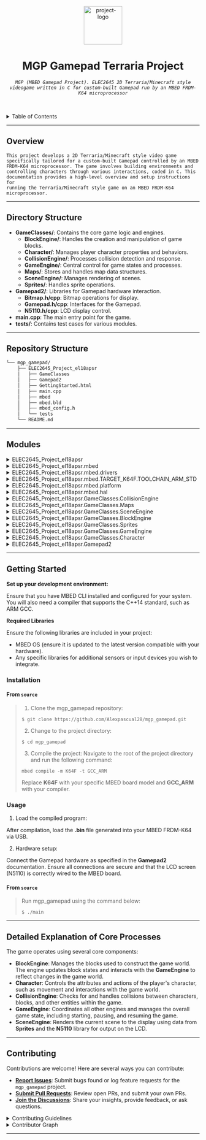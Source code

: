 <p align="center">
  <img src="https://www.svgrepo.com/show/302089/cube-3d.svg" width="100" alt="project-logo">
</p>
<p align="center">
    <h1 align="center">MGP Gamepad Terraria Project</h1>
</p>
<p align="center">
    <em><code>MGP (MBED Gamepad Project). ELEC2645 2D Terraria/Minecraft style videogame written in C for custom-built Gamepad run by an MBED FRDM-K64 microprocessor</code></em>
</p>

<br><!-- TABLE OF CONTENTS -->
<details>
  <summary>Table of Contents</summary><br>

- [ Overview](#-overview)
- [ Directory Structure](#directory-structure)
- [ Repository Structure](#repository-structure)
- [ Modules](#modules)
- [ Getting Started](#-getting-started)
  - [ Installation](#-installation)
  - [ Usage](#-usage)
- [ Contributing](#-contributing)
</details>
<hr>

##  Overview

<code>This project develops a 2D Terraria/Minecraft style video game specifically tailored for a custom-built Gamepad controlled by an MBED FRDM-K64 microprocessor. The game involves building environments and controlling characters through various interactions, coded in C. This documentation provides a high-level overview and setup instructions for running the Terraria/Minecraft style game on an MBED FRDM-K64 microprocessor. </code>

---

##  Directory Structure

* **GameClasses/**: Contains the core game logic and engines.
   * **BlockEngine/**: Handles the creation and manipulation of game blocks.
   * **Character/**: Manages player character properties and behaviors.
   * **CollisionEngine/**: Processes collision detection and response.
   * **GameEngine/**: Central control for game states and processes.
   * **Maps/**: Stores and handles map data structures.
   * **SceneEngine/**: Manages rendering of scenes.
   * **Sprites/**: Handles sprite operations.
* **Gamepad2/**: Libraries for Gamepad hardware interaction.
   * **Bitmap.h/cpp**: Bitmap operations for display.
   * **Gamepad.h/cpp**: Interfaces for the Gamepad.
   * **N5110.h/cpp**: LCD display control.
* **main.cpp**: The main entry point for the game.
* **tests/**: Contains test cases for various modules.

---

##  Repository Structure

```sh
└── mgp_gamepad/
    ├── ELEC2645_Project_el18apsr
    │   ├── GameClasses
    │   ├── Gamepad2
    │   ├── GettingStarted.html
    │   ├── main.cpp
    │   ├── mbed
    │   ├── mbed.bld
    │   ├── mbed_config.h
    │   └── tests
    └── README.md
```

---

##  Modules

<details closed><summary>ELEC2645_Project_el18apsr</summary>

| File                                                                                                                              | Summary                         |
| ---                                                                                                                               | ---                             |
| [main.cpp](https://github.com/Alexpascual28/mgp_gamepad.git/blob/master/ELEC2645_Project_el18apsr/main.cpp)                       | <code>► INSERT-TEXT-HERE</code> |
| [mbed.bld](https://github.com/Alexpascual28/mgp_gamepad.git/blob/master/ELEC2645_Project_el18apsr/mbed.bld)                       | <code>► INSERT-TEXT-HERE</code> |
| [mbed_config.h](https://github.com/Alexpascual28/mgp_gamepad.git/blob/master/ELEC2645_Project_el18apsr/mbed_config.h)             | <code>► INSERT-TEXT-HERE</code> |
| [GettingStarted.html](https://github.com/Alexpascual28/mgp_gamepad.git/blob/master/ELEC2645_Project_el18apsr/GettingStarted.html) | <code>► INSERT-TEXT-HERE</code> |

</details>

<details closed><summary>ELEC2645_Project_el18apsr.mbed</summary>

| File                                                                                                                     | Summary                         |
| ---                                                                                                                      | ---                             |
| [mbed.h](https://github.com/Alexpascual28/mgp_gamepad.git/blob/master/ELEC2645_Project_el18apsr/mbed/mbed.h)             | <code>► INSERT-TEXT-HERE</code> |
| [targets.json](https://github.com/Alexpascual28/mgp_gamepad.git/blob/master/ELEC2645_Project_el18apsr/mbed/targets.json) | <code>► INSERT-TEXT-HERE</code> |

</details>

<details closed><summary>ELEC2645_Project_el18apsr.mbed.drivers</summary>

| File                                                                                                                                         | Summary                         |
| ---                                                                                                                                          | ---                             |
| [SerialWireOutput.h](https://github.com/Alexpascual28/mgp_gamepad.git/blob/master/ELEC2645_Project_el18apsr/mbed/drivers/SerialWireOutput.h) | <code>► INSERT-TEXT-HERE</code> |
| [DigitalInOut.h](https://github.com/Alexpascual28/mgp_gamepad.git/blob/master/ELEC2645_Project_el18apsr/mbed/drivers/DigitalInOut.h)         | <code>► INSERT-TEXT-HERE</code> |
| [LowPowerTimer.h](https://github.com/Alexpascual28/mgp_gamepad.git/blob/master/ELEC2645_Project_el18apsr/mbed/drivers/LowPowerTimer.h)       | <code>► INSERT-TEXT-HERE</code> |
| [BusIn.h](https://github.com/Alexpascual28/mgp_gamepad.git/blob/master/ELEC2645_Project_el18apsr/mbed/drivers/BusIn.h)                       | <code>► INSERT-TEXT-HERE</code> |
| [I2CSlave.h](https://github.com/Alexpascual28/mgp_gamepad.git/blob/master/ELEC2645_Project_el18apsr/mbed/drivers/I2CSlave.h)                 | <code>► INSERT-TEXT-HERE</code> |
| [DigitalIn.h](https://github.com/Alexpascual28/mgp_gamepad.git/blob/master/ELEC2645_Project_el18apsr/mbed/drivers/DigitalIn.h)               | <code>► INSERT-TEXT-HERE</code> |
| [PwmOut.h](https://github.com/Alexpascual28/mgp_gamepad.git/blob/master/ELEC2645_Project_el18apsr/mbed/drivers/PwmOut.h)                     | <code>► INSERT-TEXT-HERE</code> |
| [Ethernet.h](https://github.com/Alexpascual28/mgp_gamepad.git/blob/master/ELEC2645_Project_el18apsr/mbed/drivers/Ethernet.h)                 | <code>► INSERT-TEXT-HERE</code> |
| [InterruptManager.h](https://github.com/Alexpascual28/mgp_gamepad.git/blob/master/ELEC2645_Project_el18apsr/mbed/drivers/InterruptManager.h) | <code>► INSERT-TEXT-HERE</code> |
| [LowPowerTicker.h](https://github.com/Alexpascual28/mgp_gamepad.git/blob/master/ELEC2645_Project_el18apsr/mbed/drivers/LowPowerTicker.h)     | <code>► INSERT-TEXT-HERE</code> |
| [SerialBase.h](https://github.com/Alexpascual28/mgp_gamepad.git/blob/master/ELEC2645_Project_el18apsr/mbed/drivers/SerialBase.h)             | <code>► INSERT-TEXT-HERE</code> |
| [DigitalOut.h](https://github.com/Alexpascual28/mgp_gamepad.git/blob/master/ELEC2645_Project_el18apsr/mbed/drivers/DigitalOut.h)             | <code>► INSERT-TEXT-HERE</code> |
| [AnalogIn.h](https://github.com/Alexpascual28/mgp_gamepad.git/blob/master/ELEC2645_Project_el18apsr/mbed/drivers/AnalogIn.h)                 | <code>► INSERT-TEXT-HERE</code> |
| [PortOut.h](https://github.com/Alexpascual28/mgp_gamepad.git/blob/master/ELEC2645_Project_el18apsr/mbed/drivers/PortOut.h)                   | <code>► INSERT-TEXT-HERE</code> |
| [InterruptIn.h](https://github.com/Alexpascual28/mgp_gamepad.git/blob/master/ELEC2645_Project_el18apsr/mbed/drivers/InterruptIn.h)           | <code>► INSERT-TEXT-HERE</code> |
| [MbedCRC.h](https://github.com/Alexpascual28/mgp_gamepad.git/blob/master/ELEC2645_Project_el18apsr/mbed/drivers/MbedCRC.h)                   | <code>► INSERT-TEXT-HERE</code> |
| [PortInOut.h](https://github.com/Alexpascual28/mgp_gamepad.git/blob/master/ELEC2645_Project_el18apsr/mbed/drivers/PortInOut.h)               | <code>► INSERT-TEXT-HERE</code> |
| [UARTSerial.h](https://github.com/Alexpascual28/mgp_gamepad.git/blob/master/ELEC2645_Project_el18apsr/mbed/drivers/UARTSerial.h)             | <code>► INSERT-TEXT-HERE</code> |
| [LowPowerTimeout.h](https://github.com/Alexpascual28/mgp_gamepad.git/blob/master/ELEC2645_Project_el18apsr/mbed/drivers/LowPowerTimeout.h)   | <code>► INSERT-TEXT-HERE</code> |
| [SPI.h](https://github.com/Alexpascual28/mgp_gamepad.git/blob/master/ELEC2645_Project_el18apsr/mbed/drivers/SPI.h)                           | <code>► INSERT-TEXT-HERE</code> |
| [I2C.h](https://github.com/Alexpascual28/mgp_gamepad.git/blob/master/ELEC2645_Project_el18apsr/mbed/drivers/I2C.h)                           | <code>► INSERT-TEXT-HERE</code> |
| [QSPI.h](https://github.com/Alexpascual28/mgp_gamepad.git/blob/master/ELEC2645_Project_el18apsr/mbed/drivers/QSPI.h)                         | <code>► INSERT-TEXT-HERE</code> |
| [BusOut.h](https://github.com/Alexpascual28/mgp_gamepad.git/blob/master/ELEC2645_Project_el18apsr/mbed/drivers/BusOut.h)                     | <code>► INSERT-TEXT-HERE</code> |
| [SPISlave.h](https://github.com/Alexpascual28/mgp_gamepad.git/blob/master/ELEC2645_Project_el18apsr/mbed/drivers/SPISlave.h)                 | <code>► INSERT-TEXT-HERE</code> |
| [CAN.h](https://github.com/Alexpascual28/mgp_gamepad.git/blob/master/ELEC2645_Project_el18apsr/mbed/drivers/CAN.h)                           | <code>► INSERT-TEXT-HERE</code> |
| [Serial.h](https://github.com/Alexpascual28/mgp_gamepad.git/blob/master/ELEC2645_Project_el18apsr/mbed/drivers/Serial.h)                     | <code>► INSERT-TEXT-HERE</code> |
| [Timeout.h](https://github.com/Alexpascual28/mgp_gamepad.git/blob/master/ELEC2645_Project_el18apsr/mbed/drivers/Timeout.h)                   | <code>► INSERT-TEXT-HERE</code> |
| [Timer.h](https://github.com/Alexpascual28/mgp_gamepad.git/blob/master/ELEC2645_Project_el18apsr/mbed/drivers/Timer.h)                       | <code>► INSERT-TEXT-HERE</code> |
| [BusInOut.h](https://github.com/Alexpascual28/mgp_gamepad.git/blob/master/ELEC2645_Project_el18apsr/mbed/drivers/BusInOut.h)                 | <code>► INSERT-TEXT-HERE</code> |
| [TableCRC.h](https://github.com/Alexpascual28/mgp_gamepad.git/blob/master/ELEC2645_Project_el18apsr/mbed/drivers/TableCRC.h)                 | <code>► INSERT-TEXT-HERE</code> |
| [TimerEvent.h](https://github.com/Alexpascual28/mgp_gamepad.git/blob/master/ELEC2645_Project_el18apsr/mbed/drivers/TimerEvent.h)             | <code>► INSERT-TEXT-HERE</code> |
| [FlashIAP.h](https://github.com/Alexpascual28/mgp_gamepad.git/blob/master/ELEC2645_Project_el18apsr/mbed/drivers/FlashIAP.h)                 | <code>► INSERT-TEXT-HERE</code> |
| [AnalogOut.h](https://github.com/Alexpascual28/mgp_gamepad.git/blob/master/ELEC2645_Project_el18apsr/mbed/drivers/AnalogOut.h)               | <code>► INSERT-TEXT-HERE</code> |
| [PortIn.h](https://github.com/Alexpascual28/mgp_gamepad.git/blob/master/ELEC2645_Project_el18apsr/mbed/drivers/PortIn.h)                     | <code>► INSERT-TEXT-HERE</code> |
| [RawSerial.h](https://github.com/Alexpascual28/mgp_gamepad.git/blob/master/ELEC2645_Project_el18apsr/mbed/drivers/RawSerial.h)               | <code>► INSERT-TEXT-HERE</code> |
| [Ticker.h](https://github.com/Alexpascual28/mgp_gamepad.git/blob/master/ELEC2645_Project_el18apsr/mbed/drivers/Ticker.h)                     | <code>► INSERT-TEXT-HERE</code> |

</details>

<details closed><summary>ELEC2645_Project_el18apsr.mbed.TARGET_K64F.TOOLCHAIN_ARM_STD</summary>

| File                                                                                                                                                                               | Summary                         |
| ---                                                                                                                                                                                | ---                             |
| [fsl_sai.h](https://github.com/Alexpascual28/mgp_gamepad.git/blob/master/ELEC2645_Project_el18apsr/mbed/TARGET_K64F/TOOLCHAIN_ARM_STD/fsl_sai.h)                                   | <code>► INSERT-TEXT-HERE</code> |
| [fsl_edma.h](https://github.com/Alexpascual28/mgp_gamepad.git/blob/master/ELEC2645_Project_el18apsr/mbed/TARGET_K64F/TOOLCHAIN_ARM_STD/fsl_edma.h)                                 | <code>► INSERT-TEXT-HERE</code> |
| [dma_api_hal.h](https://github.com/Alexpascual28/mgp_gamepad.git/blob/master/ELEC2645_Project_el18apsr/mbed/TARGET_K64F/TOOLCHAIN_ARM_STD/dma_api_hal.h)                           | <code>► INSERT-TEXT-HERE</code> |
| [arm_math.h](https://github.com/Alexpascual28/mgp_gamepad.git/blob/master/ELEC2645_Project_el18apsr/mbed/TARGET_K64F/TOOLCHAIN_ARM_STD/arm_math.h)                                 | <code>► INSERT-TEXT-HERE</code> |
| [PeripheralPins.h](https://github.com/Alexpascual28/mgp_gamepad.git/blob/master/ELEC2645_Project_el18apsr/mbed/TARGET_K64F/TOOLCHAIN_ARM_STD/PeripheralPins.h)                     | <code>► INSERT-TEXT-HERE</code> |
| [core_armv8mbl.h](https://github.com/Alexpascual28/mgp_gamepad.git/blob/master/ELEC2645_Project_el18apsr/mbed/TARGET_K64F/TOOLCHAIN_ARM_STD/core_armv8mbl.h)                       | <code>► INSERT-TEXT-HERE</code> |
| [core_cm0.h](https://github.com/Alexpascual28/mgp_gamepad.git/blob/master/ELEC2645_Project_el18apsr/mbed/TARGET_K64F/TOOLCHAIN_ARM_STD/core_cm0.h)                                 | <code>► INSERT-TEXT-HERE</code> |
| [fsl_i2c.h](https://github.com/Alexpascual28/mgp_gamepad.git/blob/master/ELEC2645_Project_el18apsr/mbed/TARGET_K64F/TOOLCHAIN_ARM_STD/fsl_i2c.h)                                   | <code>► INSERT-TEXT-HERE</code> |
| [mbed_cmsis_conf.h](https://github.com/Alexpascual28/mgp_gamepad.git/blob/master/ELEC2645_Project_el18apsr/mbed/TARGET_K64F/TOOLCHAIN_ARM_STD/mbed_cmsis_conf.h)                   | <code>► INSERT-TEXT-HERE</code> |
| [fsl_enet.h](https://github.com/Alexpascual28/mgp_gamepad.git/blob/master/ELEC2645_Project_el18apsr/mbed/TARGET_K64F/TOOLCHAIN_ARM_STD/fsl_enet.h)                                 | <code>► INSERT-TEXT-HERE</code> |
| [PortNames.h](https://github.com/Alexpascual28/mgp_gamepad.git/blob/master/ELEC2645_Project_el18apsr/mbed/TARGET_K64F/TOOLCHAIN_ARM_STD/PortNames.h)                               | <code>► INSERT-TEXT-HERE</code> |
| [core_sc000.h](https://github.com/Alexpascual28/mgp_gamepad.git/blob/master/ELEC2645_Project_el18apsr/mbed/TARGET_K64F/TOOLCHAIN_ARM_STD/core_sc000.h)                             | <code>► INSERT-TEXT-HERE</code> |
| [fsl_llwu.h](https://github.com/Alexpascual28/mgp_gamepad.git/blob/master/ELEC2645_Project_el18apsr/mbed/TARGET_K64F/TOOLCHAIN_ARM_STD/fsl_llwu.h)                                 | <code>► INSERT-TEXT-HERE</code> |
| [fsl_flexcan.h](https://github.com/Alexpascual28/mgp_gamepad.git/blob/master/ELEC2645_Project_el18apsr/mbed/TARGET_K64F/TOOLCHAIN_ARM_STD/fsl_flexcan.h)                           | <code>► INSERT-TEXT-HERE</code> |
| [fsl_rcm.h](https://github.com/Alexpascual28/mgp_gamepad.git/blob/master/ELEC2645_Project_el18apsr/mbed/TARGET_K64F/TOOLCHAIN_ARM_STD/fsl_rcm.h)                                   | <code>► INSERT-TEXT-HERE</code> |
| [fsl_i2c_edma.h](https://github.com/Alexpascual28/mgp_gamepad.git/blob/master/ELEC2645_Project_el18apsr/mbed/TARGET_K64F/TOOLCHAIN_ARM_STD/fsl_i2c_edma.h)                         | <code>► INSERT-TEXT-HERE</code> |
| [core_sc300.h](https://github.com/Alexpascual28/mgp_gamepad.git/blob/master/ELEC2645_Project_el18apsr/mbed/TARGET_K64F/TOOLCHAIN_ARM_STD/core_sc300.h)                             | <code>► INSERT-TEXT-HERE</code> |
| [cmsis_compiler.h](https://github.com/Alexpascual28/mgp_gamepad.git/blob/master/ELEC2645_Project_el18apsr/mbed/TARGET_K64F/TOOLCHAIN_ARM_STD/cmsis_compiler.h)                     | <code>► INSERT-TEXT-HERE</code> |
| [fsl_dspi.h](https://github.com/Alexpascual28/mgp_gamepad.git/blob/master/ELEC2645_Project_el18apsr/mbed/TARGET_K64F/TOOLCHAIN_ARM_STD/fsl_dspi.h)                                 | <code>► INSERT-TEXT-HERE</code> |
| [fsl_device_registers.h](https://github.com/Alexpascual28/mgp_gamepad.git/blob/master/ELEC2645_Project_el18apsr/mbed/TARGET_K64F/TOOLCHAIN_ARM_STD/fsl_device_registers.h)         | <code>► INSERT-TEXT-HERE</code> |
| [fsl_pit.h](https://github.com/Alexpascual28/mgp_gamepad.git/blob/master/ELEC2645_Project_el18apsr/mbed/TARGET_K64F/TOOLCHAIN_ARM_STD/fsl_pit.h)                                   | <code>► INSERT-TEXT-HERE</code> |
| [cmsis_armcc.h](https://github.com/Alexpascual28/mgp_gamepad.git/blob/master/ELEC2645_Project_el18apsr/mbed/TARGET_K64F/TOOLCHAIN_ARM_STD/cmsis_armcc.h)                           | <code>► INSERT-TEXT-HERE</code> |
| [fsl_vref.h](https://github.com/Alexpascual28/mgp_gamepad.git/blob/master/ELEC2645_Project_el18apsr/mbed/TARGET_K64F/TOOLCHAIN_ARM_STD/fsl_vref.h)                                 | <code>► INSERT-TEXT-HERE</code> |
| [fsl_clock.h](https://github.com/Alexpascual28/mgp_gamepad.git/blob/master/ELEC2645_Project_el18apsr/mbed/TARGET_K64F/TOOLCHAIN_ARM_STD/fsl_clock.h)                               | <code>► INSERT-TEXT-HERE</code> |
| [fsl_sai_edma.h](https://github.com/Alexpascual28/mgp_gamepad.git/blob/master/ELEC2645_Project_el18apsr/mbed/TARGET_K64F/TOOLCHAIN_ARM_STD/fsl_sai_edma.h)                         | <code>► INSERT-TEXT-HERE</code> |
| [core_armv8mml.h](https://github.com/Alexpascual28/mgp_gamepad.git/blob/master/ELEC2645_Project_el18apsr/mbed/TARGET_K64F/TOOLCHAIN_ARM_STD/core_armv8mml.h)                       | <code>► INSERT-TEXT-HERE</code> |
| [fsl_cmp.h](https://github.com/Alexpascual28/mgp_gamepad.git/blob/master/ELEC2645_Project_el18apsr/mbed/TARGET_K64F/TOOLCHAIN_ARM_STD/fsl_cmp.h)                                   | <code>► INSERT-TEXT-HERE</code> |
| [device.h](https://github.com/Alexpascual28/mgp_gamepad.git/blob/master/ELEC2645_Project_el18apsr/mbed/TARGET_K64F/TOOLCHAIN_ARM_STD/device.h)                                     | <code>► INSERT-TEXT-HERE</code> |
| [mbed_lib.json](https://github.com/Alexpascual28/mgp_gamepad.git/blob/master/ELEC2645_Project_el18apsr/mbed/TARGET_K64F/TOOLCHAIN_ARM_STD/mbed_lib.json)                           | <code>► INSERT-TEXT-HERE</code> |
| [fsl_port.h](https://github.com/Alexpascual28/mgp_gamepad.git/blob/master/ELEC2645_Project_el18apsr/mbed/TARGET_K64F/TOOLCHAIN_ARM_STD/fsl_port.h)                                 | <code>► INSERT-TEXT-HERE</code> |
| [fsl_smc.h](https://github.com/Alexpascual28/mgp_gamepad.git/blob/master/ELEC2645_Project_el18apsr/mbed/TARGET_K64F/TOOLCHAIN_ARM_STD/fsl_smc.h)                                   | <code>► INSERT-TEXT-HERE</code> |
| [fsl_pmc.h](https://github.com/Alexpascual28/mgp_gamepad.git/blob/master/ELEC2645_Project_el18apsr/mbed/TARGET_K64F/TOOLCHAIN_ARM_STD/fsl_pmc.h)                                   | <code>► INSERT-TEXT-HERE</code> |
| [fsl_flash.h](https://github.com/Alexpascual28/mgp_gamepad.git/blob/master/ELEC2645_Project_el18apsr/mbed/TARGET_K64F/TOOLCHAIN_ARM_STD/fsl_flash.h)                               | <code>► INSERT-TEXT-HERE</code> |
| [fsl_sysmpu.h](https://github.com/Alexpascual28/mgp_gamepad.git/blob/master/ELEC2645_Project_el18apsr/mbed/TARGET_K64F/TOOLCHAIN_ARM_STD/fsl_sysmpu.h)                             | <code>► INSERT-TEXT-HERE</code> |
| [fsl_rnga.h](https://github.com/Alexpascual28/mgp_gamepad.git/blob/master/ELEC2645_Project_el18apsr/mbed/TARGET_K64F/TOOLCHAIN_ARM_STD/fsl_rnga.h)                                 | <code>► INSERT-TEXT-HERE</code> |
| [MK64F12.h](https://github.com/Alexpascual28/mgp_gamepad.git/blob/master/ELEC2645_Project_el18apsr/mbed/TARGET_K64F/TOOLCHAIN_ARM_STD/MK64F12.h)                                   | <code>► INSERT-TEXT-HERE</code> |
| [core_cm0plus.h](https://github.com/Alexpascual28/mgp_gamepad.git/blob/master/ELEC2645_Project_el18apsr/mbed/TARGET_K64F/TOOLCHAIN_ARM_STD/core_cm0plus.h)                         | <code>► INSERT-TEXT-HERE</code> |
| [core_cm3.h](https://github.com/Alexpascual28/mgp_gamepad.git/blob/master/ELEC2645_Project_el18apsr/mbed/TARGET_K64F/TOOLCHAIN_ARM_STD/core_cm3.h)                                 | <code>► INSERT-TEXT-HERE</code> |
| [fsl_lptmr.h](https://github.com/Alexpascual28/mgp_gamepad.git/blob/master/ELEC2645_Project_el18apsr/mbed/TARGET_K64F/TOOLCHAIN_ARM_STD/fsl_lptmr.h)                               | <code>► INSERT-TEXT-HERE</code> |
| [cmsis_gcc.h](https://github.com/Alexpascual28/mgp_gamepad.git/blob/master/ELEC2645_Project_el18apsr/mbed/TARGET_K64F/TOOLCHAIN_ARM_STD/cmsis_gcc.h)                               | <code>► INSERT-TEXT-HERE</code> |
| [cmsis_armclang.h](https://github.com/Alexpascual28/mgp_gamepad.git/blob/master/ELEC2645_Project_el18apsr/mbed/TARGET_K64F/TOOLCHAIN_ARM_STD/cmsis_armclang.h)                     | <code>► INSERT-TEXT-HERE</code> |
| [fsl_ftm.h](https://github.com/Alexpascual28/mgp_gamepad.git/blob/master/ELEC2645_Project_el18apsr/mbed/TARGET_K64F/TOOLCHAIN_ARM_STD/fsl_ftm.h)                                   | <code>► INSERT-TEXT-HERE</code> |
| [fsl_rtc.h](https://github.com/Alexpascual28/mgp_gamepad.git/blob/master/ELEC2645_Project_el18apsr/mbed/TARGET_K64F/TOOLCHAIN_ARM_STD/fsl_rtc.h)                                   | <code>► INSERT-TEXT-HERE</code> |
| [dma_reqs.h](https://github.com/Alexpascual28/mgp_gamepad.git/blob/master/ELEC2645_Project_el18apsr/mbed/TARGET_K64F/TOOLCHAIN_ARM_STD/dma_reqs.h)                                 | <code>► INSERT-TEXT-HERE</code> |
| [crc.h](https://github.com/Alexpascual28/mgp_gamepad.git/blob/master/ELEC2645_Project_el18apsr/mbed/TARGET_K64F/TOOLCHAIN_ARM_STD/crc.h)                                           | <code>► INSERT-TEXT-HERE</code> |
| [fsl_dspi_edma.h](https://github.com/Alexpascual28/mgp_gamepad.git/blob/master/ELEC2645_Project_el18apsr/mbed/TARGET_K64F/TOOLCHAIN_ARM_STD/fsl_dspi_edma.h)                       | <code>► INSERT-TEXT-HERE</code> |
| [MK64F12_features.h](https://github.com/Alexpascual28/mgp_gamepad.git/blob/master/ELEC2645_Project_el18apsr/mbed/TARGET_K64F/TOOLCHAIN_ARM_STD/MK64F12_features.h)                 | <code>► INSERT-TEXT-HERE</code> |
| [PinNames.h](https://github.com/Alexpascual28/mgp_gamepad.git/blob/master/ELEC2645_Project_el18apsr/mbed/TARGET_K64F/TOOLCHAIN_ARM_STD/PinNames.h)                                 | <code>► INSERT-TEXT-HERE</code> |
| [fsl_uart.h](https://github.com/Alexpascual28/mgp_gamepad.git/blob/master/ELEC2645_Project_el18apsr/mbed/TARGET_K64F/TOOLCHAIN_ARM_STD/fsl_uart.h)                                 | <code>► INSERT-TEXT-HERE</code> |
| [cmsis_version.h](https://github.com/Alexpascual28/mgp_gamepad.git/blob/master/ELEC2645_Project_el18apsr/mbed/TARGET_K64F/TOOLCHAIN_ARM_STD/cmsis_version.h)                       | <code>► INSERT-TEXT-HERE</code> |
| [RTE_Components.h](https://github.com/Alexpascual28/mgp_gamepad.git/blob/master/ELEC2645_Project_el18apsr/mbed/TARGET_K64F/TOOLCHAIN_ARM_STD/RTE_Components.h)                     | <code>► INSERT-TEXT-HERE</code> |
| [mpu_armv8.h](https://github.com/Alexpascual28/mgp_gamepad.git/blob/master/ELEC2645_Project_el18apsr/mbed/TARGET_K64F/TOOLCHAIN_ARM_STD/mpu_armv8.h)                               | <code>► INSERT-TEXT-HERE</code> |
| [fsl_sdhc.h](https://github.com/Alexpascual28/mgp_gamepad.git/blob/master/ELEC2645_Project_el18apsr/mbed/TARGET_K64F/TOOLCHAIN_ARM_STD/fsl_sdhc.h)                                 | <code>► INSERT-TEXT-HERE</code> |
| [system_MK64F12.h](https://github.com/Alexpascual28/mgp_gamepad.git/blob/master/ELEC2645_Project_el18apsr/mbed/TARGET_K64F/TOOLCHAIN_ARM_STD/system_MK64F12.h)                     | <code>► INSERT-TEXT-HERE</code> |
| [cmsis.h](https://github.com/Alexpascual28/mgp_gamepad.git/blob/master/ELEC2645_Project_el18apsr/mbed/TARGET_K64F/TOOLCHAIN_ARM_STD/cmsis.h)                                       | <code>► INSERT-TEXT-HERE</code> |
| [core_cm23.h](https://github.com/Alexpascual28/mgp_gamepad.git/blob/master/ELEC2645_Project_el18apsr/mbed/TARGET_K64F/TOOLCHAIN_ARM_STD/core_cm23.h)                               | <code>► INSERT-TEXT-HERE</code> |
| [fsl_pdb.h](https://github.com/Alexpascual28/mgp_gamepad.git/blob/master/ELEC2645_Project_el18apsr/mbed/TARGET_K64F/TOOLCHAIN_ARM_STD/fsl_pdb.h)                                   | <code>► INSERT-TEXT-HERE</code> |
| [fsl_common.h](https://github.com/Alexpascual28/mgp_gamepad.git/blob/master/ELEC2645_Project_el18apsr/mbed/TARGET_K64F/TOOLCHAIN_ARM_STD/fsl_common.h)                             | <code>► INSERT-TEXT-HERE</code> |
| [objects.h](https://github.com/Alexpascual28/mgp_gamepad.git/blob/master/ELEC2645_Project_el18apsr/mbed/TARGET_K64F/TOOLCHAIN_ARM_STD/objects.h)                                   | <code>► INSERT-TEXT-HERE</code> |
| [PeripheralNames.h](https://github.com/Alexpascual28/mgp_gamepad.git/blob/master/ELEC2645_Project_el18apsr/mbed/TARGET_K64F/TOOLCHAIN_ARM_STD/PeripheralNames.h)                   | <code>► INSERT-TEXT-HERE</code> |
| [core_cm1.h](https://github.com/Alexpascual28/mgp_gamepad.git/blob/master/ELEC2645_Project_el18apsr/mbed/TARGET_K64F/TOOLCHAIN_ARM_STD/core_cm1.h)                                 | <code>► INSERT-TEXT-HERE</code> |
| [core_cm7.h](https://github.com/Alexpascual28/mgp_gamepad.git/blob/master/ELEC2645_Project_el18apsr/mbed/TARGET_K64F/TOOLCHAIN_ARM_STD/core_cm7.h)                                 | <code>► INSERT-TEXT-HERE</code> |
| [fsl_dmamux.h](https://github.com/Alexpascual28/mgp_gamepad.git/blob/master/ELEC2645_Project_el18apsr/mbed/TARGET_K64F/TOOLCHAIN_ARM_STD/fsl_dmamux.h)                             | <code>► INSERT-TEXT-HERE</code> |
| [fsl_adc16.h](https://github.com/Alexpascual28/mgp_gamepad.git/blob/master/ELEC2645_Project_el18apsr/mbed/TARGET_K64F/TOOLCHAIN_ARM_STD/fsl_adc16.h)                               | <code>► INSERT-TEXT-HERE</code> |
| [fsl_sim.h](https://github.com/Alexpascual28/mgp_gamepad.git/blob/master/ELEC2645_Project_el18apsr/mbed/TARGET_K64F/TOOLCHAIN_ARM_STD/fsl_sim.h)                                   | <code>► INSERT-TEXT-HERE</code> |
| [mbed_rtx.h](https://github.com/Alexpascual28/mgp_gamepad.git/blob/master/ELEC2645_Project_el18apsr/mbed/TARGET_K64F/TOOLCHAIN_ARM_STD/mbed_rtx.h)                                 | <code>► INSERT-TEXT-HERE</code> |
| [core_cm33.h](https://github.com/Alexpascual28/mgp_gamepad.git/blob/master/ELEC2645_Project_el18apsr/mbed/TARGET_K64F/TOOLCHAIN_ARM_STD/core_cm33.h)                               | <code>► INSERT-TEXT-HERE</code> |
| [gpio_object.h](https://github.com/Alexpascual28/mgp_gamepad.git/blob/master/ELEC2645_Project_el18apsr/mbed/TARGET_K64F/TOOLCHAIN_ARM_STD/gpio_object.h)                           | <code>► INSERT-TEXT-HERE</code> |
| [core_cm4.h](https://github.com/Alexpascual28/mgp_gamepad.git/blob/master/ELEC2645_Project_el18apsr/mbed/TARGET_K64F/TOOLCHAIN_ARM_STD/core_cm4.h)                                 | <code>► INSERT-TEXT-HERE</code> |
| [fsl_uart_edma.h](https://github.com/Alexpascual28/mgp_gamepad.git/blob/master/ELEC2645_Project_el18apsr/mbed/TARGET_K64F/TOOLCHAIN_ARM_STD/fsl_uart_edma.h)                       | <code>► INSERT-TEXT-HERE</code> |
| [fsl_crc.h](https://github.com/Alexpascual28/mgp_gamepad.git/blob/master/ELEC2645_Project_el18apsr/mbed/TARGET_K64F/TOOLCHAIN_ARM_STD/fsl_crc.h)                                   | <code>► INSERT-TEXT-HERE</code> |
| [fsl_clock_config.h](https://github.com/Alexpascual28/mgp_gamepad.git/blob/master/ELEC2645_Project_el18apsr/mbed/TARGET_K64F/TOOLCHAIN_ARM_STD/fsl_clock_config.h)                 | <code>► INSERT-TEXT-HERE</code> |
| [fsl_cmt.h](https://github.com/Alexpascual28/mgp_gamepad.git/blob/master/ELEC2645_Project_el18apsr/mbed/TARGET_K64F/TOOLCHAIN_ARM_STD/fsl_cmt.h)                                   | <code>► INSERT-TEXT-HERE</code> |
| [fsl_flexbus.h](https://github.com/Alexpascual28/mgp_gamepad.git/blob/master/ELEC2645_Project_el18apsr/mbed/TARGET_K64F/TOOLCHAIN_ARM_STD/fsl_flexbus.h)                           | <code>► INSERT-TEXT-HERE</code> |
| [fsl_gpio.h](https://github.com/Alexpascual28/mgp_gamepad.git/blob/master/ELEC2645_Project_el18apsr/mbed/TARGET_K64F/TOOLCHAIN_ARM_STD/fsl_gpio.h)                                 | <code>► INSERT-TEXT-HERE</code> |
| [cmsis_nvic.h](https://github.com/Alexpascual28/mgp_gamepad.git/blob/master/ELEC2645_Project_el18apsr/mbed/TARGET_K64F/TOOLCHAIN_ARM_STD/cmsis_nvic.h)                             | <code>► INSERT-TEXT-HERE</code> |
| [peripheral_clock_defines.h](https://github.com/Alexpascual28/mgp_gamepad.git/blob/master/ELEC2645_Project_el18apsr/mbed/TARGET_K64F/TOOLCHAIN_ARM_STD/peripheral_clock_defines.h) | <code>► INSERT-TEXT-HERE</code> |
| [fsl_dac.h](https://github.com/Alexpascual28/mgp_gamepad.git/blob/master/ELEC2645_Project_el18apsr/mbed/TARGET_K64F/TOOLCHAIN_ARM_STD/fsl_dac.h)                                   | <code>► INSERT-TEXT-HERE</code> |
| [fsl_wdog.h](https://github.com/Alexpascual28/mgp_gamepad.git/blob/master/ELEC2645_Project_el18apsr/mbed/TARGET_K64F/TOOLCHAIN_ARM_STD/fsl_wdog.h)                                 | <code>► INSERT-TEXT-HERE</code> |
| [fsl_phy.h](https://github.com/Alexpascual28/mgp_gamepad.git/blob/master/ELEC2645_Project_el18apsr/mbed/TARGET_K64F/TOOLCHAIN_ARM_STD/fsl_phy.h)                                   | <code>► INSERT-TEXT-HERE</code> |
| [mpu_armv7.h](https://github.com/Alexpascual28/mgp_gamepad.git/blob/master/ELEC2645_Project_el18apsr/mbed/TARGET_K64F/TOOLCHAIN_ARM_STD/mpu_armv7.h)                               | <code>► INSERT-TEXT-HERE</code> |
| [MK64FN1M0xxx12.sct](https://github.com/Alexpascual28/mgp_gamepad.git/blob/master/ELEC2645_Project_el18apsr/mbed/TARGET_K64F/TOOLCHAIN_ARM_STD/MK64FN1M0xxx12.sct)                 | <code>► INSERT-TEXT-HERE</code> |
| [cmsis_iccarm.h](https://github.com/Alexpascual28/mgp_gamepad.git/blob/master/ELEC2645_Project_el18apsr/mbed/TARGET_K64F/TOOLCHAIN_ARM_STD/cmsis_iccarm.h)                         | <code>► INSERT-TEXT-HERE</code> |
| [fsl_ewm.h](https://github.com/Alexpascual28/mgp_gamepad.git/blob/master/ELEC2645_Project_el18apsr/mbed/TARGET_K64F/TOOLCHAIN_ARM_STD/fsl_ewm.h)                                   | <code>► INSERT-TEXT-HERE</code> |
| [tz_context.h](https://github.com/Alexpascual28/mgp_gamepad.git/blob/master/ELEC2645_Project_el18apsr/mbed/TARGET_K64F/TOOLCHAIN_ARM_STD/tz_context.h)                             | <code>► INSERT-TEXT-HERE</code> |

</details>

<details closed><summary>ELEC2645_Project_el18apsr.mbed.platform</summary>

| File                                                                                                                                                | Summary                         |
| ---                                                                                                                                                 | ---                             |
| [mbed_version.h](https://github.com/Alexpascual28/mgp_gamepad.git/blob/master/ELEC2645_Project_el18apsr/mbed/platform/mbed_version.h)               | <code>► INSERT-TEXT-HERE</code> |
| [mbed_mem_trace.h](https://github.com/Alexpascual28/mgp_gamepad.git/blob/master/ELEC2645_Project_el18apsr/mbed/platform/mbed_mem_trace.h)           | <code>► INSERT-TEXT-HERE</code> |
| [wait_api.h](https://github.com/Alexpascual28/mgp_gamepad.git/blob/master/ELEC2645_Project_el18apsr/mbed/platform/wait_api.h)                       | <code>► INSERT-TEXT-HERE</code> |
| [mbed_error.h](https://github.com/Alexpascual28/mgp_gamepad.git/blob/master/ELEC2645_Project_el18apsr/mbed/platform/mbed_error.h)                   | <code>► INSERT-TEXT-HERE</code> |
| [FunctionPointer.h](https://github.com/Alexpascual28/mgp_gamepad.git/blob/master/ELEC2645_Project_el18apsr/mbed/platform/FunctionPointer.h)         | <code>► INSERT-TEXT-HERE</code> |
| [FileLike.h](https://github.com/Alexpascual28/mgp_gamepad.git/blob/master/ELEC2645_Project_el18apsr/mbed/platform/FileLike.h)                       | <code>► INSERT-TEXT-HERE</code> |
| [FilePath.h](https://github.com/Alexpascual28/mgp_gamepad.git/blob/master/ELEC2645_Project_el18apsr/mbed/platform/FilePath.h)                       | <code>► INSERT-TEXT-HERE</code> |
| [mbed_stats.h](https://github.com/Alexpascual28/mgp_gamepad.git/blob/master/ELEC2645_Project_el18apsr/mbed/platform/mbed_stats.h)                   | <code>► INSERT-TEXT-HERE</code> |
| [NonCopyable.h](https://github.com/Alexpascual28/mgp_gamepad.git/blob/master/ELEC2645_Project_el18apsr/mbed/platform/NonCopyable.h)                 | <code>► INSERT-TEXT-HERE</code> |
| [LocalFileSystem.h](https://github.com/Alexpascual28/mgp_gamepad.git/blob/master/ELEC2645_Project_el18apsr/mbed/platform/LocalFileSystem.h)         | <code>► INSERT-TEXT-HERE</code> |
| [CriticalSectionLock.h](https://github.com/Alexpascual28/mgp_gamepad.git/blob/master/ELEC2645_Project_el18apsr/mbed/platform/CriticalSectionLock.h) | <code>► INSERT-TEXT-HERE</code> |
| [mbed_assert.h](https://github.com/Alexpascual28/mgp_gamepad.git/blob/master/ELEC2645_Project_el18apsr/mbed/platform/mbed_assert.h)                 | <code>► INSERT-TEXT-HERE</code> |
| [semihost_api.h](https://github.com/Alexpascual28/mgp_gamepad.git/blob/master/ELEC2645_Project_el18apsr/mbed/platform/semihost_api.h)               | <code>► INSERT-TEXT-HERE</code> |
| [mbed_critical.h](https://github.com/Alexpascual28/mgp_gamepad.git/blob/master/ELEC2645_Project_el18apsr/mbed/platform/mbed_critical.h)             | <code>► INSERT-TEXT-HERE</code> |
| [critical.h](https://github.com/Alexpascual28/mgp_gamepad.git/blob/master/ELEC2645_Project_el18apsr/mbed/platform/critical.h)                       | <code>► INSERT-TEXT-HERE</code> |
| [FileSystemHandle.h](https://github.com/Alexpascual28/mgp_gamepad.git/blob/master/ELEC2645_Project_el18apsr/mbed/platform/FileSystemHandle.h)       | <code>► INSERT-TEXT-HERE</code> |
| [mbed_wait_api.h](https://github.com/Alexpascual28/mgp_gamepad.git/blob/master/ELEC2645_Project_el18apsr/mbed/platform/mbed_wait_api.h)             | <code>► INSERT-TEXT-HERE</code> |
| [ScopedLock.h](https://github.com/Alexpascual28/mgp_gamepad.git/blob/master/ELEC2645_Project_el18apsr/mbed/platform/ScopedLock.h)                   | <code>► INSERT-TEXT-HERE</code> |
| [mbed_rtc_time.h](https://github.com/Alexpascual28/mgp_gamepad.git/blob/master/ELEC2645_Project_el18apsr/mbed/platform/mbed_rtc_time.h)             | <code>► INSERT-TEXT-HERE</code> |
| [PlatformMutex.h](https://github.com/Alexpascual28/mgp_gamepad.git/blob/master/ELEC2645_Project_el18apsr/mbed/platform/PlatformMutex.h)             | <code>► INSERT-TEXT-HERE</code> |
| [CircularBuffer.h](https://github.com/Alexpascual28/mgp_gamepad.git/blob/master/ELEC2645_Project_el18apsr/mbed/platform/CircularBuffer.h)           | <code>► INSERT-TEXT-HERE</code> |
| [mbed_poll.h](https://github.com/Alexpascual28/mgp_gamepad.git/blob/master/ELEC2645_Project_el18apsr/mbed/platform/mbed_poll.h)                     | <code>► INSERT-TEXT-HERE</code> |
| [toolchain.h](https://github.com/Alexpascual28/mgp_gamepad.git/blob/master/ELEC2645_Project_el18apsr/mbed/platform/toolchain.h)                     | <code>► INSERT-TEXT-HERE</code> |
| [Transaction.h](https://github.com/Alexpascual28/mgp_gamepad.git/blob/master/ELEC2645_Project_el18apsr/mbed/platform/Transaction.h)                 | <code>► INSERT-TEXT-HERE</code> |
| [mbed_toolchain.h](https://github.com/Alexpascual28/mgp_gamepad.git/blob/master/ELEC2645_Project_el18apsr/mbed/platform/mbed_toolchain.h)           | <code>► INSERT-TEXT-HERE</code> |
| [platform.h](https://github.com/Alexpascual28/mgp_gamepad.git/blob/master/ELEC2645_Project_el18apsr/mbed/platform/platform.h)                       | <code>► INSERT-TEXT-HERE</code> |
| [Callback.h](https://github.com/Alexpascual28/mgp_gamepad.git/blob/master/ELEC2645_Project_el18apsr/mbed/platform/Callback.h)                       | <code>► INSERT-TEXT-HERE</code> |
| [mbed_mktime.h](https://github.com/Alexpascual28/mgp_gamepad.git/blob/master/ELEC2645_Project_el18apsr/mbed/platform/mbed_mktime.h)                 | <code>► INSERT-TEXT-HERE</code> |
| [mbed_preprocessor.h](https://github.com/Alexpascual28/mgp_gamepad.git/blob/master/ELEC2645_Project_el18apsr/mbed/platform/mbed_preprocessor.h)     | <code>► INSERT-TEXT-HERE</code> |
| [mbed_semihost_api.h](https://github.com/Alexpascual28/mgp_gamepad.git/blob/master/ELEC2645_Project_el18apsr/mbed/platform/mbed_semihost_api.h)     | <code>► INSERT-TEXT-HERE</code> |
| [Stream.h](https://github.com/Alexpascual28/mgp_gamepad.git/blob/master/ELEC2645_Project_el18apsr/mbed/platform/Stream.h)                           | <code>► INSERT-TEXT-HERE</code> |
| [SingletonPtr.h](https://github.com/Alexpascual28/mgp_gamepad.git/blob/master/ELEC2645_Project_el18apsr/mbed/platform/SingletonPtr.h)               | <code>► INSERT-TEXT-HERE</code> |
| [FileSystemLike.h](https://github.com/Alexpascual28/mgp_gamepad.git/blob/master/ELEC2645_Project_el18apsr/mbed/platform/FileSystemLike.h)           | <code>► INSERT-TEXT-HERE</code> |
| [DeepSleepLock.h](https://github.com/Alexpascual28/mgp_gamepad.git/blob/master/ELEC2645_Project_el18apsr/mbed/platform/DeepSleepLock.h)             | <code>► INSERT-TEXT-HERE</code> |
| [mbed_application.h](https://github.com/Alexpascual28/mgp_gamepad.git/blob/master/ELEC2645_Project_el18apsr/mbed/platform/mbed_application.h)       | <code>► INSERT-TEXT-HERE</code> |
| [mbed_debug.h](https://github.com/Alexpascual28/mgp_gamepad.git/blob/master/ELEC2645_Project_el18apsr/mbed/platform/mbed_debug.h)                   | <code>► INSERT-TEXT-HERE</code> |
| [mbed_error_hist.h](https://github.com/Alexpascual28/mgp_gamepad.git/blob/master/ELEC2645_Project_el18apsr/mbed/platform/mbed_error_hist.h)         | <code>► INSERT-TEXT-HERE</code> |
| [CThunk.h](https://github.com/Alexpascual28/mgp_gamepad.git/blob/master/ELEC2645_Project_el18apsr/mbed/platform/CThunk.h)                           | <code>► INSERT-TEXT-HERE</code> |
| [sleep.h](https://github.com/Alexpascual28/mgp_gamepad.git/blob/master/ELEC2645_Project_el18apsr/mbed/platform/sleep.h)                             | <code>► INSERT-TEXT-HERE</code> |
| [FileBase.h](https://github.com/Alexpascual28/mgp_gamepad.git/blob/master/ELEC2645_Project_el18apsr/mbed/platform/FileBase.h)                       | <code>► INSERT-TEXT-HERE</code> |
| [rtc_time.h](https://github.com/Alexpascual28/mgp_gamepad.git/blob/master/ELEC2645_Project_el18apsr/mbed/platform/rtc_time.h)                       | <code>► INSERT-TEXT-HERE</code> |
| [mbed_power_mgmt.h](https://github.com/Alexpascual28/mgp_gamepad.git/blob/master/ELEC2645_Project_el18apsr/mbed/platform/mbed_power_mgmt.h)         | <code>► INSERT-TEXT-HERE</code> |
| [Span.h](https://github.com/Alexpascual28/mgp_gamepad.git/blob/master/ELEC2645_Project_el18apsr/mbed/platform/Span.h)                               | <code>► INSERT-TEXT-HERE</code> |
| [SharedPtr.h](https://github.com/Alexpascual28/mgp_gamepad.git/blob/master/ELEC2645_Project_el18apsr/mbed/platform/SharedPtr.h)                     | <code>► INSERT-TEXT-HERE</code> |
| [mbed_sleep.h](https://github.com/Alexpascual28/mgp_gamepad.git/blob/master/ELEC2645_Project_el18apsr/mbed/platform/mbed_sleep.h)                   | <code>► INSERT-TEXT-HERE</code> |
| [DirHandle.h](https://github.com/Alexpascual28/mgp_gamepad.git/blob/master/ELEC2645_Project_el18apsr/mbed/platform/DirHandle.h)                     | <code>► INSERT-TEXT-HERE</code> |
| [mbed_retarget.h](https://github.com/Alexpascual28/mgp_gamepad.git/blob/master/ELEC2645_Project_el18apsr/mbed/platform/mbed_retarget.h)             | <code>► INSERT-TEXT-HERE</code> |
| [mbed_interface.h](https://github.com/Alexpascual28/mgp_gamepad.git/blob/master/ELEC2645_Project_el18apsr/mbed/platform/mbed_interface.h)           | <code>► INSERT-TEXT-HERE</code> |
| [CallChain.h](https://github.com/Alexpascual28/mgp_gamepad.git/blob/master/ELEC2645_Project_el18apsr/mbed/platform/CallChain.h)                     | <code>► INSERT-TEXT-HERE</code> |
| [ATCmdParser.h](https://github.com/Alexpascual28/mgp_gamepad.git/blob/master/ELEC2645_Project_el18apsr/mbed/platform/ATCmdParser.h)                 | <code>► INSERT-TEXT-HERE</code> |
| [FileHandle.h](https://github.com/Alexpascual28/mgp_gamepad.git/blob/master/ELEC2645_Project_el18apsr/mbed/platform/FileHandle.h)                   | <code>► INSERT-TEXT-HERE</code> |

</details>

<details closed><summary>ELEC2645_Project_el18apsr.mbed.hal</summary>

| File                                                                                                                                                 | Summary                         |
| ---                                                                                                                                                  | ---                             |
| [gpio_api.h](https://github.com/Alexpascual28/mgp_gamepad.git/blob/master/ELEC2645_Project_el18apsr/mbed/hal/gpio_api.h)                             | <code>► INSERT-TEXT-HERE</code> |
| [LowPowerTickerWrapper.h](https://github.com/Alexpascual28/mgp_gamepad.git/blob/master/ELEC2645_Project_el18apsr/mbed/hal/LowPowerTickerWrapper.h)   | <code>► INSERT-TEXT-HERE</code> |
| [analogout_api.h](https://github.com/Alexpascual28/mgp_gamepad.git/blob/master/ELEC2645_Project_el18apsr/mbed/hal/analogout_api.h)                   | <code>► INSERT-TEXT-HERE</code> |
| [pinmap.h](https://github.com/Alexpascual28/mgp_gamepad.git/blob/master/ELEC2645_Project_el18apsr/mbed/hal/pinmap.h)                                 | <code>► INSERT-TEXT-HERE</code> |
| [us_ticker_api.h](https://github.com/Alexpascual28/mgp_gamepad.git/blob/master/ELEC2645_Project_el18apsr/mbed/hal/us_ticker_api.h)                   | <code>► INSERT-TEXT-HERE</code> |
| [can_helper.h](https://github.com/Alexpascual28/mgp_gamepad.git/blob/master/ELEC2645_Project_el18apsr/mbed/hal/can_helper.h)                         | <code>► INSERT-TEXT-HERE</code> |
| [crc_api.h](https://github.com/Alexpascual28/mgp_gamepad.git/blob/master/ELEC2645_Project_el18apsr/mbed/hal/crc_api.h)                               | <code>► INSERT-TEXT-HERE</code> |
| [flash_api.h](https://github.com/Alexpascual28/mgp_gamepad.git/blob/master/ELEC2645_Project_el18apsr/mbed/hal/flash_api.h)                           | <code>► INSERT-TEXT-HERE</code> |
| [buffer.h](https://github.com/Alexpascual28/mgp_gamepad.git/blob/master/ELEC2645_Project_el18apsr/mbed/hal/buffer.h)                                 | <code>► INSERT-TEXT-HERE</code> |
| [flash_data.h](https://github.com/Alexpascual28/mgp_gamepad.git/blob/master/ELEC2645_Project_el18apsr/mbed/hal/flash_data.h)                         | <code>► INSERT-TEXT-HERE</code> |
| [critical_section_api.h](https://github.com/Alexpascual28/mgp_gamepad.git/blob/master/ELEC2645_Project_el18apsr/mbed/hal/critical_section_api.h)     | <code>► INSERT-TEXT-HERE</code> |
| [ticker_api.h](https://github.com/Alexpascual28/mgp_gamepad.git/blob/master/ELEC2645_Project_el18apsr/mbed/hal/ticker_api.h)                         | <code>► INSERT-TEXT-HERE</code> |
| [port_api.h](https://github.com/Alexpascual28/mgp_gamepad.git/blob/master/ELEC2645_Project_el18apsr/mbed/hal/port_api.h)                             | <code>► INSERT-TEXT-HERE</code> |
| [lp_ticker_api.h](https://github.com/Alexpascual28/mgp_gamepad.git/blob/master/ELEC2645_Project_el18apsr/mbed/hal/lp_ticker_api.h)                   | <code>► INSERT-TEXT-HERE</code> |
| [serial_api.h](https://github.com/Alexpascual28/mgp_gamepad.git/blob/master/ELEC2645_Project_el18apsr/mbed/hal/serial_api.h)                         | <code>► INSERT-TEXT-HERE</code> |
| [rtc_api.h](https://github.com/Alexpascual28/mgp_gamepad.git/blob/master/ELEC2645_Project_el18apsr/mbed/hal/rtc_api.h)                               | <code>► INSERT-TEXT-HERE</code> |
| [i2c_api.h](https://github.com/Alexpascual28/mgp_gamepad.git/blob/master/ELEC2645_Project_el18apsr/mbed/hal/i2c_api.h)                               | <code>► INSERT-TEXT-HERE</code> |
| [ethernet_api.h](https://github.com/Alexpascual28/mgp_gamepad.git/blob/master/ELEC2645_Project_el18apsr/mbed/hal/ethernet_api.h)                     | <code>► INSERT-TEXT-HERE</code> |
| [itm_api.h](https://github.com/Alexpascual28/mgp_gamepad.git/blob/master/ELEC2645_Project_el18apsr/mbed/hal/itm_api.h)                               | <code>► INSERT-TEXT-HERE</code> |
| [dma_api.h](https://github.com/Alexpascual28/mgp_gamepad.git/blob/master/ELEC2645_Project_el18apsr/mbed/hal/dma_api.h)                               | <code>► INSERT-TEXT-HERE</code> |
| [Driver_Storage.h](https://github.com/Alexpascual28/mgp_gamepad.git/blob/master/ELEC2645_Project_el18apsr/mbed/hal/Driver_Storage.h)                 | <code>► INSERT-TEXT-HERE</code> |
| [mbed_lp_ticker_wrapper.h](https://github.com/Alexpascual28/mgp_gamepad.git/blob/master/ELEC2645_Project_el18apsr/mbed/hal/mbed_lp_ticker_wrapper.h) | <code>► INSERT-TEXT-HERE</code> |
| [sleep_api.h](https://github.com/Alexpascual28/mgp_gamepad.git/blob/master/ELEC2645_Project_el18apsr/mbed/hal/sleep_api.h)                           | <code>► INSERT-TEXT-HERE</code> |
| [can_api.h](https://github.com/Alexpascual28/mgp_gamepad.git/blob/master/ELEC2645_Project_el18apsr/mbed/hal/can_api.h)                               | <code>► INSERT-TEXT-HERE</code> |
| [analogin_api.h](https://github.com/Alexpascual28/mgp_gamepad.git/blob/master/ELEC2645_Project_el18apsr/mbed/hal/analogin_api.h)                     | <code>► INSERT-TEXT-HERE</code> |
| [pwmout_api.h](https://github.com/Alexpascual28/mgp_gamepad.git/blob/master/ELEC2645_Project_el18apsr/mbed/hal/pwmout_api.h)                         | <code>► INSERT-TEXT-HERE</code> |
| [Driver_Common.h](https://github.com/Alexpascual28/mgp_gamepad.git/blob/master/ELEC2645_Project_el18apsr/mbed/hal/Driver_Common.h)                   | <code>► INSERT-TEXT-HERE</code> |
| [spi_api.h](https://github.com/Alexpascual28/mgp_gamepad.git/blob/master/ELEC2645_Project_el18apsr/mbed/hal/spi_api.h)                               | <code>► INSERT-TEXT-HERE</code> |
| [gpio_irq_api.h](https://github.com/Alexpascual28/mgp_gamepad.git/blob/master/ELEC2645_Project_el18apsr/mbed/hal/gpio_irq_api.h)                     | <code>► INSERT-TEXT-HERE</code> |
| [trng_api.h](https://github.com/Alexpascual28/mgp_gamepad.git/blob/master/ELEC2645_Project_el18apsr/mbed/hal/trng_api.h)                             | <code>► INSERT-TEXT-HERE</code> |
| [qspi_api.h](https://github.com/Alexpascual28/mgp_gamepad.git/blob/master/ELEC2645_Project_el18apsr/mbed/hal/qspi_api.h)                             | <code>► INSERT-TEXT-HERE</code> |

</details>

<details closed><summary>ELEC2645_Project_el18apsr.GameClasses.CollisionEngine</summary>

| File                                                                                                                                                          | Summary                         |
| ---                                                                                                                                                           | ---                             |
| [CollisionEngine.h](https://github.com/Alexpascual28/mgp_gamepad.git/blob/master/ELEC2645_Project_el18apsr/GameClasses/CollisionEngine/CollisionEngine.h)     | <code>► INSERT-TEXT-HERE</code> |
| [CollisionEngine.cpp](https://github.com/Alexpascual28/mgp_gamepad.git/blob/master/ELEC2645_Project_el18apsr/GameClasses/CollisionEngine/CollisionEngine.cpp) | <code>► INSERT-TEXT-HERE</code> |

</details>

<details closed><summary>ELEC2645_Project_el18apsr.GameClasses.Maps</summary>

| File                                                                                                                                   | Summary                         |
| ---                                                                                                                                    | ---                             |
| [MapEngine.cpp](https://github.com/Alexpascual28/mgp_gamepad.git/blob/master/ELEC2645_Project_el18apsr/GameClasses/Maps/MapEngine.cpp) | <code>► INSERT-TEXT-HERE</code> |
| [MapData.h](https://github.com/Alexpascual28/mgp_gamepad.git/blob/master/ELEC2645_Project_el18apsr/GameClasses/Maps/MapData.h)         | <code>► INSERT-TEXT-HERE</code> |
| [MapEngine.h](https://github.com/Alexpascual28/mgp_gamepad.git/blob/master/ELEC2645_Project_el18apsr/GameClasses/Maps/MapEngine.h)     | <code>► INSERT-TEXT-HERE</code> |

</details>

<details closed><summary>ELEC2645_Project_el18apsr.GameClasses.SceneEngine</summary>

| File                                                                                                                                              | Summary                         |
| ---                                                                                                                                               | ---                             |
| [SceneEngine.h](https://github.com/Alexpascual28/mgp_gamepad.git/blob/master/ELEC2645_Project_el18apsr/GameClasses/SceneEngine/SceneEngine.h)     | <code>► INSERT-TEXT-HERE</code> |
| [SceneEngine.cpp](https://github.com/Alexpascual28/mgp_gamepad.git/blob/master/ELEC2645_Project_el18apsr/GameClasses/SceneEngine/SceneEngine.cpp) | <code>► INSERT-TEXT-HERE</code> |

</details>

<details closed><summary>ELEC2645_Project_el18apsr.GameClasses.BlockEngine</summary>

| File                                                                                                                                              | Summary                         |
| ---                                                                                                                                               | ---                             |
| [BlockEngine.h](https://github.com/Alexpascual28/mgp_gamepad.git/blob/master/ELEC2645_Project_el18apsr/GameClasses/BlockEngine/BlockEngine.h)     | <code>► INSERT-TEXT-HERE</code> |
| [BlockEngine.cpp](https://github.com/Alexpascual28/mgp_gamepad.git/blob/master/ELEC2645_Project_el18apsr/GameClasses/BlockEngine/BlockEngine.cpp) | <code>► INSERT-TEXT-HERE</code> |

</details>

<details closed><summary>ELEC2645_Project_el18apsr.GameClasses.Sprites</summary>

| File                                                                                                                                            | Summary                         |
| ---                                                                                                                                             | ---                             |
| [SpriteEngine.cpp](https://github.com/Alexpascual28/mgp_gamepad.git/blob/master/ELEC2645_Project_el18apsr/GameClasses/Sprites/SpriteEngine.cpp) | <code>► INSERT-TEXT-HERE</code> |
| [SpriteEngine.h](https://github.com/Alexpascual28/mgp_gamepad.git/blob/master/ELEC2645_Project_el18apsr/GameClasses/Sprites/SpriteEngine.h)     | <code>► INSERT-TEXT-HERE</code> |
| [Sprites.h](https://github.com/Alexpascual28/mgp_gamepad.git/blob/master/ELEC2645_Project_el18apsr/GameClasses/Sprites/Sprites.h)               | <code>► INSERT-TEXT-HERE</code> |

</details>

<details closed><summary>ELEC2645_Project_el18apsr.GameClasses.GameEngine</summary>

| File                                                                                                                                           | Summary                         |
| ---                                                                                                                                            | ---                             |
| [GameEngine.cpp](https://github.com/Alexpascual28/mgp_gamepad.git/blob/master/ELEC2645_Project_el18apsr/GameClasses/GameEngine/GameEngine.cpp) | <code>► INSERT-TEXT-HERE</code> |
| [GameEngine.h](https://github.com/Alexpascual28/mgp_gamepad.git/blob/master/ELEC2645_Project_el18apsr/GameClasses/GameEngine/GameEngine.h)     | <code>► INSERT-TEXT-HERE</code> |

</details>

<details closed><summary>ELEC2645_Project_el18apsr.GameClasses.Character</summary>

| File                                                                                                                                        | Summary                         |
| ---                                                                                                                                         | ---                             |
| [Character.h](https://github.com/Alexpascual28/mgp_gamepad.git/blob/master/ELEC2645_Project_el18apsr/GameClasses/Character/Character.h)     | <code>► INSERT-TEXT-HERE</code> |
| [Character.cpp](https://github.com/Alexpascual28/mgp_gamepad.git/blob/master/ELEC2645_Project_el18apsr/GameClasses/Character/Character.cpp) | <code>► INSERT-TEXT-HERE</code> |

</details>

<details closed><summary>ELEC2645_Project_el18apsr.Gamepad2</summary>

| File                                                                                                                       | Summary                         |
| ---                                                                                                                        | ---                             |
| [Bitmap.h](https://github.com/Alexpascual28/mgp_gamepad.git/blob/master/ELEC2645_Project_el18apsr/Gamepad2/Bitmap.h)       | <code>► INSERT-TEXT-HERE</code> |
| [Gamepad.h](https://github.com/Alexpascual28/mgp_gamepad.git/blob/master/ELEC2645_Project_el18apsr/Gamepad2/Gamepad.h)     | <code>► INSERT-TEXT-HERE</code> |
| [Gamepad.cpp](https://github.com/Alexpascual28/mgp_gamepad.git/blob/master/ELEC2645_Project_el18apsr/Gamepad2/Gamepad.cpp) | <code>► INSERT-TEXT-HERE</code> |
| [Bitmap.cpp](https://github.com/Alexpascual28/mgp_gamepad.git/blob/master/ELEC2645_Project_el18apsr/Gamepad2/Bitmap.cpp)   | <code>► INSERT-TEXT-HERE</code> |
| [N5110.h](https://github.com/Alexpascual28/mgp_gamepad.git/blob/master/ELEC2645_Project_el18apsr/Gamepad2/N5110.h)         | <code>► INSERT-TEXT-HERE</code> |
| [N5110.cpp](https://github.com/Alexpascual28/mgp_gamepad.git/blob/master/ELEC2645_Project_el18apsr/Gamepad2/N5110.cpp)     | <code>► INSERT-TEXT-HERE</code> |

</details>

---

##  Getting Started

**Set up your development environment:**

Ensure that you have MBED CLI installed and configured for your system. You will also need a compiler that supports the C++14 standard, such as ARM GCC.

**Required Libraries**

Ensure the following libraries are included in your project:

* MBED OS (ensure it is updated to the latest version compatible with your hardware).
* Any specific libraries for additional sensors or input devices you wish to integrate.

###  Installation

<h4>From <code>source</code></h4>

> 1. Clone the mgp_gamepad repository:
>
> ```console
> $ git clone https://github.com/Alexpascual28/mgp_gamepad.git
> ```
>
> 2. Change to the project directory:
> ```console
> $ cd mgp_gamepad
> ```
> 3. Compile the project:
> Navigate to the root of the project directory and run the following command:
>
>```console
> mbed compile -m K64F -t GCC_ARM
> ```
>
> Replace **K64F** with your specific MBED board model and **GCC_ARM** with your compiler.
>

###  Usage

1. Load the compiled program:

After compilation, load the **.bin** file generated into your MBED FRDM-K64 via USB.

2. Hardware setup:

Connect the Gamepad hardware as specified in the **Gamepad2** documentation. Ensure all connections are secure and that the LCD screen (N5110) is correctly wired to the MBED board.

<h4>From <code>source</code></h4>

> Run mgp_gamepad using the command below:
> ```console
> $ ./main
> ```

---

##  Detailed Explanation of Core Processes

The game operates using several core components:

* **BlockEngine**: Manages the blocks used to construct the game world. The engine updates block states and interacts with the **GameEngine** to reflect changes in the game world.
* **Character**: Controls the attributes and actions of the player's character, such as movement and interactions with the game world.
* **CollisionEngine**: Checks for and handles collisions between characters, blocks, and other entities within the game.
* **GameEngine**: Coordinates all other engines and manages the overall game state, including starting, pausing, and resuming the game.
* **SceneEngine**: Renders the current scene to the display using data from **Sprites** and the **N5110** library for output on the LCD.

---

##  Contributing

Contributions are welcome! Here are several ways you can contribute:

- **[Report Issues](https://github.com/Alexpascual28/mgp_gamepad.git/issues)**: Submit bugs found or log feature requests for the `mgp_gamepad` project.
- **[Submit Pull Requests](https://github.com/Alexpascual28/mgp_gamepad.git/blob/main/CONTRIBUTING.md)**: Review open PRs, and submit your own PRs.
- **[Join the Discussions](https://github.com/Alexpascual28/mgp_gamepad.git/discussions)**: Share your insights, provide feedback, or ask questions.

<details closed>
<summary>Contributing Guidelines</summary>

1. **Fork the Repository**: Start by forking the project repository to your github account.
2. **Clone Locally**: Clone the forked repository to your local machine using a git client.
   ```sh
   git clone https://github.com/Alexpascual28/mgp_gamepad.git
   ```
3. **Create a New Branch**: Always work on a new branch, giving it a descriptive name.
   ```sh
   git checkout -b new-feature-x
   ```
4. **Make Your Changes**: Develop and test your changes locally.
5. **Commit Your Changes**: Commit with a clear message describing your updates.
   ```sh
   git commit -m 'Implemented new feature x.'
   ```
6. **Push to github**: Push the changes to your forked repository.
   ```sh
   git push origin new-feature-x
   ```
7. **Submit a Pull Request**: Create a PR against the original project repository. Clearly describe the changes and their motivations.
8. **Review**: Once your PR is reviewed and approved, it will be merged into the main branch. Congratulations on your contribution!
</details>

<details closed>
<summary>Contributor Graph</summary>
<br>
<p align="center">
   <a href="https://github.com{/Alexpascual28/mgp_gamepad.git/}graphs/contributors">
      <img src="https://contrib.rocks/image?repo=Alexpascual28/mgp_gamepad.git">
   </a>
</p>
</details>

---
